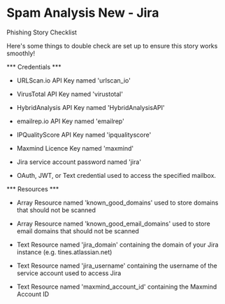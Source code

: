 # Spam Analysis New - Jira
Phishing Story Checklist

Here's some things to double check are set up to ensure this story works smoothly!

*** Credentials ***

- URLScan.io API Key named 'urlscan_io'

- VirusTotal API Key named 'virustotal'

- HybridAnalysis API Key named 'HybridAnalysisAPI'

- emailrep.io API Key named 'emailrep'

- IPQualityScore API Key named 'ipqualityscore'

- Maxmind Licence Key named 'maxmind'

- Jira service account password named 'jira'

- OAuth, JWT, or Text credential used to access the specified mailbox.


*** Resources ***

- Array Resource named 'known_good_domains' used to store domains that should not be scanned

- Array Resource named 'known_good_email_domains' used to store email domains that should not be scanned

- Text Resource named 'jira_domain' containing the domain of your Jira instance (e.g. tines.atlassian.net) 

- Text Resource named 'jira_username' containing the username of the service account used to access Jira

- Text Resource named 'maxmind_account_id' containing the Maxmind Account ID